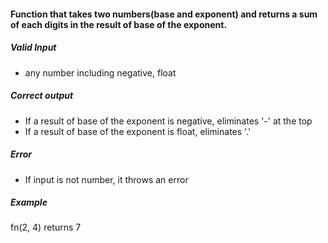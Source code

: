 #### Function that takes two numbers(base and exponent) and returns a sum of each digits in the result of base of the exponent.

##### Valid Input
* any number including negative, float
##### Correct output
* If a result of base of the exponent is negative, eliminates '-' at the top
* If a result of base of the exponent is float, eliminates '.'
##### Error
* If input is not number, it throws an error
##### Example
fn(2, 4) returns 7
